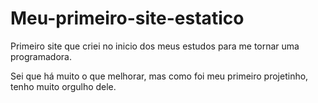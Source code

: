 # Meu-primeiro-site-estatico
Primeiro site que criei no inicio dos meus estudos para me tornar uma programadora.

Sei que há muito o que melhorar, mas como foi meu primeiro projetinho, tenho muito orgulho dele. 